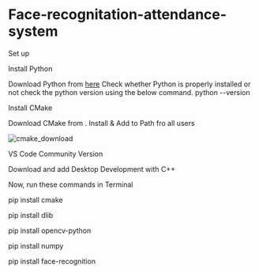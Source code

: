 # Face-recognitation-attendance-system
Set up

Install Python

Download Python from [here](url)
Check whether Python is properly installed or not check the python version using the below command.
python --version



Install CMake

Download CMake from . Install & Add to Path fro all users


![cmake_download](https://github.com/Debmallya-Panja/Face-recognitation-attendence-system/assets/140999209/ff78f4a8-e309-4e26-8e33-bbd71fcedfda)


VS Code Community Version

Download and add Desktop Development with C++

Now, run these commands in Terminal


pip install cmake


pip install dlib


pip install opencv-python


pip install numpy


pip install face-recognition
